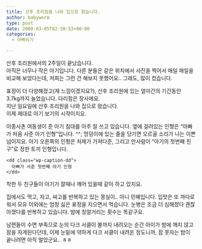 ```yaml
---
title: 산후 조리원을 나와 집으로 왔습니다.
author: babyworm
type: post
date: 2008-03-05T02:58:53+00:00
categories:
  - 아빠되기

---
```

산후 조리원에서의 2주일이 끝났습니다.  
아직은 너무나 작은 아기입니다. 다른 분들은 같은 위치에서 사진을 찍어서 매일 매일을 비교해 보았다는데, 저희는 그런 건 해보지 못했어요.. 그래도, 많이 컸습니다.

표정이 더 다양해졌고(제 느낌이겠지요?), 산후 조리원에 있는 얼마간의 기간동안 3.7kg까지 늘었습니다. 다리힘은 장사에요.  
지난 일요일에 산후 조리원을 나와 집으로 왔습니다.  
이제 제대로 아기 보기의 시작이지요.

이종사촌 여동생이 준 아기 침대를 아주 잘 쓰고 있습니다. 옆에 걸려있는 인형은 &#8220;아빠가 처음 사준 아기 인형&#8221;입니다. ^^; 엉덩이에 있는 줄을 당기면 오르골 소리가 나는 이쁜 넘이지요. 아기 오른쪽의 인형은 처제가 가져다준, 그리고 안사람이 &#8220;아기의 첫번째 친구&#8221;로 정한 토끼 인형입니다.

<div class="mceTemp">
  <dl id="" class="wp-caption align" style="width: 350px;">
    <dt class="wp-caption-dt">
    </dt>
    
    <dd class="wp-caption-dd">
      아빠가 사준 첫번째 아기 인형
    </dd>
  </dl>
</div>

착한 두 친구들이 아기가 잘때나 깨어 있을때 같이 하고 있지요.

집에서도 먹고, 자고, 싸고를 반복하고 있는 몽실이.. 아니 민혜입니다. 입맛은 또 까다로워서 모유 이외에는 엄청 싫은 표정을 지으면서 먹습니다. 눈병은 조금 더 심해졌다 괜찮아졌다를 반복하고 있습니다. 밤에 칭얼거리는 횟수는 똑같구요.

남편들이 수면 부족으로 눈의 다크 서클이 볼까지 내려오는 순간 아이가 밤에 깨지 않고 잠을 자게된다던데, 이제 눈밑에 약하게 다크 서클이 내려온 정도니까, 잠 못자는 밤이 끝나려면 아직 멀었군요.. ㅎㅎ

&nbsp;
